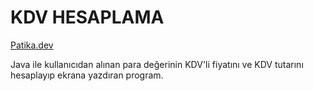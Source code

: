 # KDV HESAPLAMA

[Patika.dev](https://www.patika.dev/tr)

Java ile kullanıcıdan alınan para değerinin KDV'li fiyatını ve KDV tutarını hesaplayıp ekrana yazdıran program.
